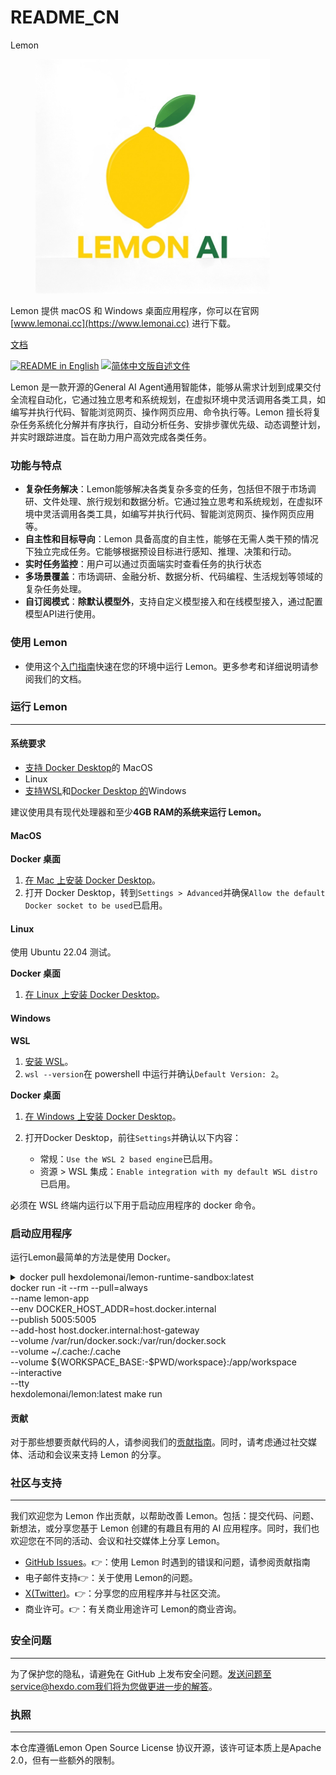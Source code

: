 # README_CN

Lemon

<figure><img src="./public/img/Lemon_logo.png" alt="" width="375"><figcaption></figcaption></figure>

Lemon 提供 macOS 和 Windows 桌面应用程序，你可以在官网 [www.lemonai.cc](https://www.lemonai.cc) 进行下载。

&#x20;                                                                               [文档](https://lemon-11.gitbook.io/lemon-docs/)

[![README in English](https://img.shields.io/badge/English-d9d9d9)](https://github.com/hexdocom/lemon/blob/main/README.md) [![简体中文版自述文件](https://img.shields.io/badge/%E7%AE%80%E4%BD%93%E4%B8%AD%E6%96%87-d9d9d9)](https://github.com/hexdocom/lemon/blob/main/README_CN.md)


Lemon 是一款开源的General AI Agent通用智能体，能够从需求计划到成果交付全流程自动化，它通过独立思考和系统规划，在虚拟环境中灵活调用各类工具，如编写并执行代码、智能浏览网页、操作网页应用、命令执行等。Lemon 擅长将复杂任务系统化分解并有序执行，自动分析任务、安排步骤优先级、动态调整计划，并实时跟踪进度。旨在助力用户高效完成各类任务。

### 功能与特点

* **复杂任务解决**：Lemon能够解决各类复杂多变的任务，包括但不限于市场调研、文件处理、旅行规划和数据分析。它通过独立思考和系统规划，在虚拟环境中灵活调用各类工具，如编写并执行代码、智能浏览网页、操作网页应用等。
* **自主性和目标导向**：Lemon 具备高度的自主性，能够在无需人类干预的情况下独立完成任务。它能够根据预设目标进行感知、推理、决策和行动。
* **实时任务监控**：用户可以通过页面端实时查看任务的执行状态
* **多场景覆盖**：市场调研、金融分析、数据分析、代码编程、生活规划等领域的复杂任务处理。
* **自订阅模式**：**除默认模型外**，支持自定义模型接入和在线模型接入，通过配置模型API进行使用。

### 使用 Lemon

* 使用这个[入门指南](https://lemon-11.gitbook.io/lemon-docs)快速在您的环境中运行 Lemon。更多参考和详细说明请参阅我们的文档。

### 运行 Lemon

---

#### 系统要求 <a href="#system-requirements" id="system-requirements"></a>

* [支持 Docker Desktop](https://docs.docker.com/desktop/setup/install/mac-install/#system-requirements)的 MacOS
* Linux
* [支持WSL](https://learn.microsoft.com/en-us/windows/wsl/install)和[Docker Desktop 的](https://docs.docker.com/desktop/setup/install/windows-install/#system-requirements)Windows

建议使用具有现代处理器和至少**4GB RAM的系统来运行 Lemon。**

#### **MacOS**

**Docker 桌面**

1.  [在 Mac 上安装 Docker Desktop](https://docs.docker.com/desktop/setup/install/mac-install)。
2.  打开 Docker Desktop，转到`Settings > Advanced`并确保`Allow the default Docker socket to be used`已启用。

#### **Linux**

使用 Ubuntu 22.04 测试。

**Docker 桌面**

1.  [在 Linux 上安装 Docker Desktop](https://docs.docker.com/desktop/setup/install/linux/)。

#### **Windows**

**WSL**

1.  [安装 WSL](https://learn.microsoft.com/en-us/windows/wsl/install)。
2.  `wsl --version`在 powershell 中运行并确认`Default Version: 2`。

**Docker 桌面**

1.  [在 Windows 上安装 Docker Desktop](https://docs.docker.com/desktop/setup/install/windows-install)。
2.  打开Docker Desktop，前往`Settings`并确认以下内容：

    * 常规：`Use the WSL 2 based engine`已启用。
    * 资源 > WSL 集成：`Enable integration with my default WSL distro`已启用。

必须在 WSL 终端内运行以下用于启动应用程序的 docker 命令。

### 启动应用程序 <a href="#start-the-app" id="start-the-app"></a>

运行Lemon最简单的方法是使用 Docker。

<details>

<summary>docker pull hexdolemonai/lemon-runtime-sandbox:latest<br>docker run -it --rm --pull=always<br>--name lemon-app<br>--env DOCKER_HOST_ADDR=host.docker.internal<br>--publish 5005:5005<br>--add-host host.docker.internal:host-gateway<br>--volume /var/run/docker.sock:/var/run/docker.sock<br>--volume ~/.cache:/.cache<br>--volume ${WORKSPACE_BASE:-$PWD/workspace}:/app/workspace<br>--interactive<br>--tty<br>hexdolemonai/lemon:latest make run</summary>



</details>

#### 贡献

对于那些想要贡献代码的人，请参阅我们的[贡献指南](https://github.com/hexdocom/lemon/blob/main/CONTRIBUTING_CN.md)。同时，请考虑通过社交媒体、活动和会议来支持 Lemon 的分享。

### 社区与支持

---

我们欢迎您为 Lemon 作出贡献，以帮助改善 Lemon。包括：提交代码、问题、新想法，或分享您基于 Lemon 创建的有趣且有用的 AI 应用程序。同时，我们也欢迎您在不同的活动、会议和社交媒体上分享 Lemon。

* [GitHub Issues](https://github.com/hexdocom/lemon/issues)。👉：使用 Lemon 时遇到的错误和问题，请参阅贡献指南
* 电子邮件支持👉：关于使用 Lemon的问题。
* [X(Twitter)](https://x.com/LemonAI_cc)。👉：分享您的应用程序并与社区交流。
* 商业许可。👉：有关商业用途许可 Lemon的商业咨询。

### 安全问题

---

为了保护您的隐私，请避免在 GitHub 上发布安全问题。发送问题至service@hexdo.com我们将为您做更进一步的解答。

### 执照

---

本仓库遵循Lemon Open Source License 协议开源，该许可证本质上是Apache 2.0，但有一些额外的限制。